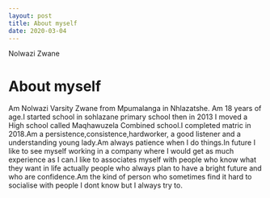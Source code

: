 ```yaml
---
layout: post
title: About myself
date: 2020-03-04
---
```

Nolwazi Zwane

# About myself 


Am Nolwazi Varsity Zwane from Mpumalanga in Nhlazatshe. Am 18 years of age.I started school in sohlazane primary school then in 2013 I moved a High school called Maqhawuzela Combined school.I completed matric in 2018.Am a persistence,consistence,hardworker, a good listener and a understanding young lady.Am always patience when I do things.In future I like to see myself working in a company where I would get as much experience as I can.I like to associates myself with people who know what they want in life actually people who always plan to have a bright future and who are confidence.Am the kind of person who sometimes find it hard to socialise with people I dont know but I always try to.